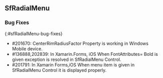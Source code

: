 ## SfRadialMenu

### Bug Fixes
{:#sfRadialMenu-bug-fixes}

* \#201670: CenterRimRadiusFactor Property is working in Windows Mobile device.
* \#136888,202839: In Xamarin.Forms, iOS When FontAttributes= Bold is given exception is resolved in SfRadialMenu Control.
* \#201791: In Xamarin Forms,iOS When menu item is given in SfRadialMenu Control it is displayed properly.